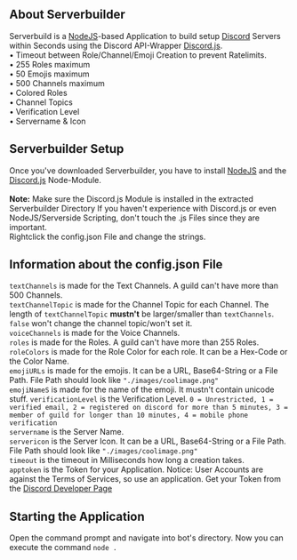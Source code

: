 ## About Serverbuilder
Serverbuild is a <a href="https://nodejs.org/en/">NodeJS</a>-based Application to build setup <a href="https://discordapp.com/">Discord</a> Servers within Seconds using the Discord API-Wrapper <a href="https://github.com/hydrabolt/discord.js">Discord.js</a>. <br/>
• Timeout between Role/Channel/Emoji Creation to prevent Ratelimits. <br/>
• 255 Roles maximum<br />
• 50 Emojis maximum<br />
• 500 Channels maximum<br/>
• Colored Roles<br/>
• Channel Topics<br/>
• Verification Level<br/>
• Servername & Icon
## Serverbuilder Setup 
Once you've downloaded Serverbuilder, you have to install <a href="https://nodejs.org/en/">NodeJS</a> and the <a href="https://github.com/hydrabolt/discord.js">Discord.js</a> Node-Module.<br /><br />
<b>Note:</b> Make sure the Discord.js Module is installed in the extracted Serverbuilder Directory
If you haven't experience with Discord.js or even NodeJS/Serverside Scripting, don't touch the .js Files since they are important.<br/>
Rightclick the config.json File and change the strings.
## Information about the config.json File
`textChannels` is made for the Text Channels. A guild can't have more than 500 Channels.<br/>
`textChannelTopic` is made for the Channel Topic for each Channel. The length of `textChannelTopic` <b>mustn't</b> be larger/smaller than `textChannels`. `false` won't change the channel topic/won't set it.<br/>
`voiceChannels` is made for the Voice Channels. <br/>
`roles` is made for the Roles. A guild can't have more than 255 Roles. <br/>
`roleColors` is made for the Role Color for each role. It can be a Hex-Code or the Color Name.<br/>
`emojiURLs` is made for the emojis. It can be a URL, Base64-String or a File Path. File Path should look like `"./images/coolimage.png"`<br/>
`emojiNameS` is made for the name of the emoji. It mustn't contain unicode stuff.
`verificationLevel` is the Verification Level. `0 = Unrestricted, 1 = verified email, 2 = registered on discord for more than 5 minutes, 3 = member of guild for longer than 10 minutes, 4 = mobile phone verification` <br/>
`servername` is the Server Name.<br/>
`servericon` is the Server Icon. It can be a URL, Base64-String or a File Path. File Path should look like `"./images/coolimage.png"`<br/>
`timeout` is the timeout in Milliseconds how long a creation takes.<br/>
`apptoken` is the Token for your Application. Notice: User Accounts are against the Terms of Services, so use an application. Get your Token from the <a href="https://discordapp.com/developers/applications/me">Discord Developer Page</a>
## Starting the Application
Open the command prompt and navigate into bot's directory. Now you can execute the command `node .`
